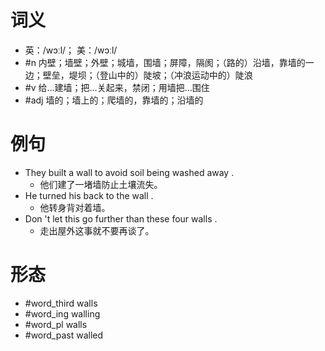 # 词义
- 英：/wɔːl/； 美：/wɔːl/
- #n 内壁；墙壁；外壁；城墙，围墙；屏障，隔阂；（路的）沿墙，靠墙的一边；壁垒，堤坝；（登山中的）陡坡；（冲浪运动中的）陡浪
- #v 给…建墙；把…关起来，禁闭；用墙把…围住
- #adj 墙的；墙上的；爬墙的，靠墙的；沿墙的
# 例句
- They built a wall to avoid soil being washed away .
	- 他们建了一堵墙防止土壤流失。
- He turned his back to the wall .
	- 他转身背对着墙。
- Don 't let this go further than these four walls .
	- 走出屋外这事就不要再谈了。
# 形态
- #word_third walls
- #word_ing walling
- #word_pl walls
- #word_past walled
